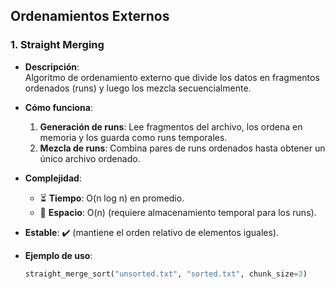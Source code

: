 ## Ordenamientos Externos

### 1. Straight Merging 
- **Descripción**:  
  Algoritmo de ordenamiento externo que divide los datos en fragmentos ordenados (runs) y luego los mezcla secuencialmente.  

- **Cómo funciona**:  
  1. **Generación de runs**: Lee fragmentos del archivo, los ordena en memoria y los guarda como runs temporales.  
  2. **Mezcla de runs**: Combina pares de runs ordenados hasta obtener un único archivo ordenado.  

- **Complejidad**:  
  - ⏳ **Tiempo**: O(n log n) en promedio.  
  - 💾 **Espacio**: O(n) (requiere almacenamiento temporal para los runs).  

- **Estable**: ✔️ (mantiene el orden relativo de elementos iguales).  

- **Ejemplo de uso**:  
  ```python
  straight_merge_sort("unsorted.txt", "sorted.txt", chunk_size=3)